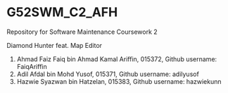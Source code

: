 # G52SWM_C2_AFH
Repository for Software Maintenance Coursework 2

Diamond Hunter feat. Map Editor

1) Ahmad Faiz Faiq bin Ahmad Kamal Ariffin, 015372, Github username: FaiqAriffin
2) Adil Afdal bin Mohd Yusof, 015371, Github username: adilyusof
3) Hazwie Syazwan bin Hatzelan, 015383, Github username: hazwiekunn
